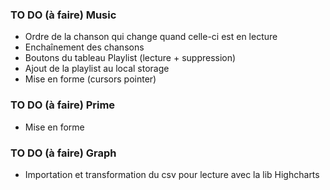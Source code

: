 ### TO DO (à faire) Music 

- Ordre de la chanson qui change quand celle-ci est en lecture
- Enchaînement des chansons
- Boutons du tableau Playlist (lecture + suppression)
- Ajout de la playlist au local storage
- Mise en forme (cursors pointer)

### TO DO (à faire) Prime 

- Mise en forme

### TO DO (à faire) Graph 

- Importation et transformation du csv pour lecture avec la lib Highcharts